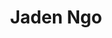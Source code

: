 ---
title: Jaden Ngo
position: Webmaster
quote: >
    "To me, EWB is a place where I can be with a family of like-minded individuals who are all dedicated to improving and serving the world through engineering. It is also a place where I can put the skills I learn in the classroom to solving real world issues."
year: 2020
image: /img/officers/2020/jaden.jpeg
order: 9

draft: false
---